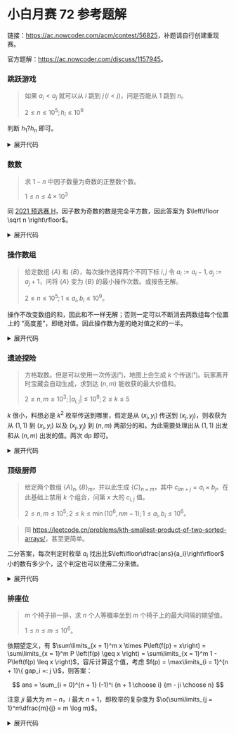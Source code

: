 # 小白月赛 72 参考题解

链接：<https://ac.nowcoder.com/acm/contest/56825>，补题请自行创建重现赛。

官方题解：<https://ac.nowcoder.com/discuss/1157945>。

### 跳跃游戏
> 如果 $a_i \lt a_j$ 就可以从 $i$ 跳到 $j\,(i \lt j)$，问是否能从 $1$ 跳到 $n$。
>
> $2 \leq n \leq 10^5; h_i \leq 10^9$

判断 $h_1 ? h_n$ 即可。

<details><summary>展开代码 </summary>

```py
n = int(input())
h = [int(i) for i in input().split()]
print('YES' if h[0] < h[-1] else 'NO')
```

</details>

### 数数
> 求 $1 - n$ 中因子数量为奇数的正整数个数。
>
> $1 \leq n \leq 4\times 10^3$

同 [2021 预选赛 H](https://ac.nowcoder.com/acm/contest/20815/H)，因子数为奇数的数是完全平方数，因此答案为 $\left\lfloor \sqrt n \right\rfloor$。

<details><summary>展开代码 </summary>

```py
for _ in range(int(input())):
    print(int(int(input()) ** .5))
```

</details>

### 操作数组
> 给定数组 $\{A\}$ 和 $\{B\}$，每次操作选择两个不同下标 $i, j$ 令 $a_i := a_i - 1, a_j := a_j + 1$，问将 $\{A\}$ 变为 $\{B\}$ 的最小操作次数。或报告无解。
>
> $2 \leq n \leq 10^5; 1 \leq a_i, b_i \leq 10^9$。

操作不改变数组的和，因此和不一样无解；否则一定可以不断消去两数组每个位置上的 “高度差”，即绝对值。因此操作数为差的绝对值之和的一半。

<details><summary>展开代码 </summary>

```py
n = int(input())
a, b = [[int(_) for _ in input().split()] for i in range(2)]

if sum(a) != sum(b):
    print(-1)
else:
    print(sum([abs(A - B) for (A, B) in zip(a, b)]) // 2)
```

</details>

### 遗迹探险
> 方格取数。但是可以使用一次传送门，地图上会生成 $k$ 个传送门。玩家离开时宝藏会自动生成，求到达 $(n, m)$ 能收获的最大价值和。
>
> $2 \leq n, m \leq 10^3; |a_{i, j}| \leq 10^9; 2 \leq k \leq 5$

$k$ 很小，料想必是 $k^2$ 枚举传送到哪里，假定是从 $(x_i, y_i)$ 传送到 $(x_j, y_j)$，则收获为从 $(1, 1)$ 到 $(x_i, y_i)$ 以及 $(x_j, y_j)$ 到 $(n, m)$ 两部分的和。为此需要处理出从 $(1, 1)$ 出发和从 $(n, m)$ 出发的值。两次 dp 即可。

<details><summary>展开代码 </summary>

```cpp
#include <bits/stdc++.h>

using ll = long long;

int main() {
    std::cin.tie(nullptr)->sync_with_stdio(false);

    int n, m;
    std::cin >> n >> m;

    std::vector g(n + 1, std::vector(m + 1, 0));
    for (int i = 1; i <= n; i++) {
        for (int j = 1; j <= m; j++) {
            std::cin >> g[i][j];
        }
    }

    const ll inf = 1e18;
    std::vector f1(n + 1, std::vector(m + 1, (ll)-inf));
    std::vector f2(n + 2, std::vector(m + 2, (ll)-inf));

    f1[1][1] = f2[n][m] = 0;
    for (int i = 1; i <= n; i++) {
        for (int j = 1; j <= m; j++) {
            f1[i][j] = std::max({f1[i][j],f1[i - 1][j], f1[i][j - 1]}) + g[i][j];
        }
    }

    for (int i = n; i >= 1; i--) {
        for (int j = m; j >= 1; j--) {
            f2[i][j] = std::max({f2[i][j],f2[i + 1][j], f2[i][j + 1]}) + g[i][j];
        }
    }

    int t;
    std::cin >> t;
    while (t--) {
        int k;
        std::cin >> k;

        std::vector q(k, std::pair{0, 0});

        for (auto &[x, y] : q) {
            std::cin >> x >> y;
        }

        ll ans = f1[n][m];
        for (int i = 0; i < k; i++) {
            auto [xi, yi] = q[i];
            for (int j = 0; j < k; j++) {
                auto [xj, yj] = q[j];
                if (i != j) {
                    ans = std::max(ans, f1[xi][yi] + f2[xj][yj]);
                }
            }
        }

        std::cout << ans << '\n';
    }

    return 0;
}
```

</details>

### 顶级厨师
> 给定两个数组 $\{A\}_n, \{B\}_m$，并以此生成 $\{C\}_{n \times m}$，其中 $c_{im + j} = a_i \times b_j$。在此基础上禁用 $k$ 个组合，问第 $x$ 大的 $c_{i, j}$ 值。
>
> $2 \leq n, m \leq 10^5; 2 \leq k \leq \min(10^6, nm - 1); 1 \leq a_i, b_i \leq 10^6$。

> 同 <https://leetcode.cn/problems/kth-smallest-product-of-two-sorted-arrays/>，甚至更简单。

二分答案，每次判定时枚举 $a_i$ 找出比$\left\lfloor\dfrac{ans}{a_i}\right\rfloor$ 小的数有多少个，这个判定也可以使用二分来做。

<details><summary>展开代码 </summary>

```cpp
#include <bits/stdc++.h>

using ll = long long;

int main() {
    std::cin.tie(nullptr)->sync_with_stdio(false);

    int n, m, k, q;
    std::cin >> n >> m >> k >> q;

    std::vector<int> a(n), b(m);

    for (auto &i : a) std::cin >> i;
    for (auto &i : b) std::cin >> i;

    std::map<ll, int> mp;
    while (k--) {
        int x, y;
        std::cin >> x >> y;
        mp[(ll)a[x - 1] * b[y - 1]]++;
    }
    mp[0] = 0;

    int now = 0;
    for (auto &[pos, w] : mp) {
        now += w;
        mp[pos] = now;
    }
    
    std::sort(a.begin(), a.end());
    std::sort(b.begin(), b.end());

    while (q--) {
        ll x;
        std::cin >> x;
        ll l = 1, r = (ll)a.back() * b.back();
        while (l < r) {
            ll M = (l + r) / 2;
            
            // check
            ll res = -std::prev(mp.upper_bound(M))->second;
            for (int i : a) {
                ll now = M / i;
                auto it = std::upper_bound(b.begin(), b.end(), now);
                res += it - b.begin();
                if (res >= x) {
                    break;
                }
            }

            if (res >= x) {
                r = M;
            } else {
                l = M + 1;
            }
        }

        std::cout << l << '\n';
    }
    return 0;
}
```

</details>

### 排座位
> $m$ 个椅子排一排，求 $n$ 个人等概率坐到 $m$ 个椅子上的最大间隔的期望值。
>
> $1 \leq n \leq m \leq 10^6$。

依期望定义，有 $\sum\limits_{x = 1}^m x \times P\left(f(p) = x\right) = \sum\limits_{x = 1}^m P \left(f(p) \geq x \right) = \sum\limits_{x = 1}^m 1 - P\left(f(p) \leq x \right)$，容斥计算这个值，考虑 $f(p) = \max\limits_{i = 1}^{n + 1}\{ gap_i =: j \}$，则答案：

$$
ans = \sum_{i = 0}^{n + 1} (-1)^i {n + 1 \choose i} {m - ji \choose n}
$$

注意 $ji$ 最大为 $m - n$，$i$ 最大 $n + 1$，即枚举的复杂度为 $\o(\sum\limits_{j = 1}^m\dfrac{m}{j} = m \log m)$。

<details><summary>展开代码 </summary>

```cpp
#include <bits/stdc++.h>

using ll = long long;

int main() {
    std::cin.tie(nullptr)->sync_with_stdio(false);

    int n, m;
    std::cin >> n >> m;

    const int mod = 998244353;
    std::vector<ll> fac(m + 2), ifc(m + 2), inv(m + 2);
    fac[0] = ifc[0] = inv[0] = 1;
    fac[1] = ifc[1] = inv[1] = 1;
    for (int i = 2; i <= m + 1; i++) {
        fac[i] = fac[i - 1] * i % mod;
        inv[i] = (mod - mod / i) * inv[mod % i] % mod;
        ifc[i] = ifc[i - 1] * inv[i] % mod;
    }
    auto binom = [&](ll n, ll m) -> ll {
        return n < m || m < 0 ? 0ll : fac[n] * ifc[n - m] % mod * ifc[m] % mod;
    };
    auto power = [&mod](ll n, int m) -> ll {
        ll res = 1;
        for (; m; m /= 2, n = n * n % mod)
            if (m & 1) res = res * n % mod;
        return res;
    };

    ll ans = 0;
    for (int i = 1; i <= m; i++) {
        ll res = 0;
        for (int j = 0; j * i <= m - n && j <= n + 1; j++) {
            res = (res + binom(n + 1, j) * binom(m - j * i, n) % mod * (j % 2 ? mod - 1 : 1)) % mod;
        }
        ans = (ans + binom(m, n) - res + mod) % mod;
    }

    std::cout << ans * power(binom(m, n), mod - 2) % mod << '\n';

    return 0;
}
```

</details>
